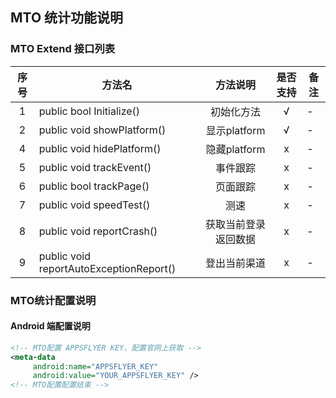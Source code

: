 ## MTO 统计功能说明

### MTO Extend 接口列表

| 序号 | 方法名 | 方法说明 | 是否支持 | 备注 |
| :--: | -- |:-------: | :-----: | -- |
| 1 | public bool Initialize() | 初始化方法 | √ | - |
| 2 | public void showPlatform() | 显示platform | √ | - |
| 4 | public void hidePlatform() | 隐藏platform | x | - |
| 5 | public void trackEvent() | 事件跟踪 | x | - |
| 6 | public bool trackPage() | 页面跟踪 | x | - |
| 7 | public void speedTest() | 测速 | x | - |
| 8 | public void reportCrash() | 获取当前登录返回数据 | x | - | 
| 9 | public void reportAutoExceptionReport() | 登出当前渠道 | x | - |


### MTO统计配置说明

 #### Android 端配置说明
 ``` xml
 <!-- MTO配置 APPSFLYER KEY，配置官网上获取 --> 
 <meta-data
      android:name="APPSFLYER_KEY"
      android:value="YOUR_APPSFLYER_KEY" />
<!-- MTO配置配置结束 -->
 ```